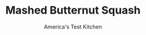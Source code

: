 ---
layout: ../../layouts/MarkdownPostLayout.astro
title: Mashed Butternut Squash
author: America's Test Kitchen
pubDate: 2023-03-15
description: "Winter squash is often wet and stringy. Was this dish a hopeless cause?"
image_url: https://res.cloudinary.com/hksqkdlah/image/upload/ar_1:1,c_fill,dpr_2.0,f_auto,fl_lossy.progressive.strip_profile,g_faces:auto,q_auto:low,w_344/10880_sfs-mashedbutternutsquash-6
tags: ["Side Dishes","Vegetables"]
calories: 1754
protein: 2
carbohydrates: 31
fats: 
fiber: 4
ingredients: ["4 pounds, butternut squash, peeled, seeded, and cut into 1-inch pieces (10 cups)","3 tablespoons, vegetable oil",", Salt and pepper","4 tablespoons, unsalted butter","2 , Granny Smith apples, peeled and shredded (2 cups)","1 , onion, chopped fine","1 , garlic clove, minced","1/2 teaspoon, ground cumin","1/2 teaspoon, ground coriander","1/4 teaspoon, ground cinnamon","1/8 teaspoon, cayenne pepper","3 tablespoons, maple syrup"]
serves: 8
time: "1¼ hours"
instructions: ["Adjust oven rack to upper-middle position and heat oven to 425 degrees. Line rimmed baking sheet with parchment paper. Combine squash, oil, 1 teaspoon salt, and ½ teaspoon pepper in bowl. Spread squash in even layer on prepared sheet. Roast until tender and starting to brown, 40 to 50 minutes, rotating sheet halfway through roasting.","Meanwhile, melt butter in Dutch oven over medium-low heat. Add apples, onion, and ¼ teaspoon salt and cook, covered, until apples are soft, about 5 minutes. Uncover and continue to cook, stirring occasionally, until apples and onion are golden brown, 5 to 7 minutes longer. Add garlic, cumin, coriander, cinnamon, and cayenne and cook until fragrant, about 30 seconds. Remove from heat, cover, and set aside while squash finishes roasting.","Add squash and maple syrup to pot. Mash with potato masher until mostly smooth. Season with salt and pepper to taste. Serve."]
nutrition: ["701 mg Potassium","69 mg Phosphorus","105 mg Calcium","1 mg Iron","66 mg Magnesium","556 mg Sodium","11 g Fat","2 mg Niacin (B3)","5 g Monounsaturated","1 g Polyunsaturated","38 mg Vitamin C","15 mg Cholesterol","4 g Saturated","4 g Fiber","51 µg Folate (food)","11 g Sugars","4 µg Vitamin K","189 g Water","31 g Carbs","50 µg Folate equivalent (total)","2 g Protein","3 mg Vitamin E","981 µg Vitamin A","219 kcal Energy","4 g Sugars, added","1754 calories"]
notes: "Cutting the squash into uniform chunks ensures even cooking."
---